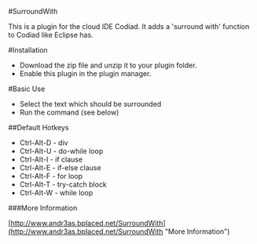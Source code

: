 #SurroundWith

This is a plugin for the cloud IDE Codiad. It adds a 'surround with' function to Codiad like Eclipse has.

#Installation

- Download the zip file and unzip it to your plugin folder.
- Enable this plugin in the plugin manager.

#Basic Use

- Select the text which should be surrounded
- Run the command (see below)


##Default Hotkeys

- Ctrl-Alt-D  - div  
- Ctrl-Alt-U  - do-while loop  
- Ctrl-Alt-I  - if clause  
- Ctrl-Alt-E  - if-else clause  
- Ctrl-Alt-F  - for loop  
- Ctrl-Alt-T  - try-catch block  
- Ctrl-Alt-W  - while loop  


###More Information

[http://www.andr3as.bplaced.net/SurroundWith](http://www.andr3as.bplaced.net/SurroundWith "More Information")